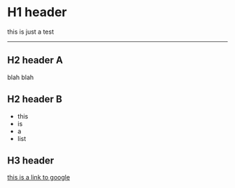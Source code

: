 # H1 header
this is just a test

---

## H2 header A

blah blah

## H2 header B

- this
- is
- a
- list

## H3 header

[this is a link to google](https://google.com)
